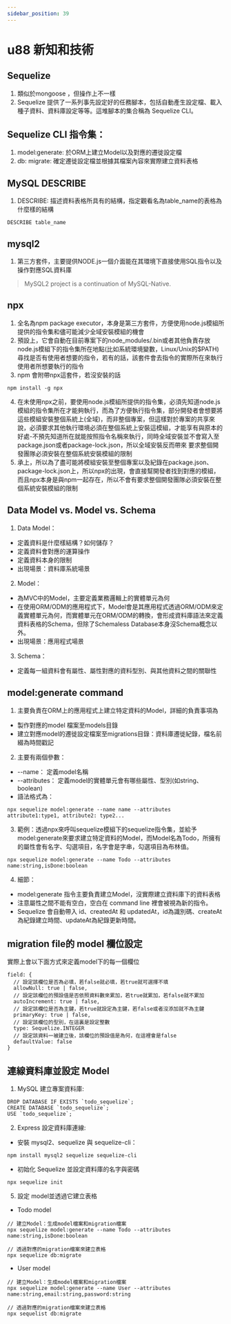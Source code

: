 ```yaml
---
sidebar_position: 39
---
```


# u88 新知和技術 



## Sequelize
1. 類似於mongoose ，但操作上不一樣
2. Sequelize 提供了一系列事先設定好的任務腳本，包括自動產生設定檔、載入種子資料、資料庫設定等等。這堆腳本的集合稱為 Sequelize CLI。


## Sequelize CLI 指令集：
1. model:generate: 於ORM上建立Model以及對應的遷徙設定檔
2. db: migrate: 確定遷徙設定檔並根據其檔案內容來實際建立資料表格


## MySQL DESCRIBE
1. DESCRIBE: 描述資料表格所具有的結構，指定觀看名為table_name的表格為什麼樣的結構
```
DESCRIBE table_name
```

## mysql2
1. 第三方套件，主要提供NODE.js一個介面能在其環境下直接使用SQL指令以及操作對應SQL資料庫
> MySQL2 project is a continuation of MySQL-Native.

## npx
1. 全名為npm package executor，本身是第三方套件，方便使用node.js模組所提供的指令集和儘可能減少全域安裝模組的機會
2. 預設上，它會自動在目前專案下的node_modules/.bin或者其他負責存放node.js模組下的指令集所在地點(比如系統環境變數，Linux/Unix的$PATH)尋找是否有使用者想要的指令，若有的話，該套件會去指令的實際所在來執行使用者所想要執行的指令
3. npm 會附帶npx這套件，若沒安裝的話
```
npm install -g npx
```
4. 在未使用npx之前，要使用node.js模組所提供的指令集，必須先知道node.js模組的指令集所在才能夠執行，而為了方便執行指令集，部分開發者會想要將這些模組安裝整個系統上(全域)，而非整個專案，但這樣對於專案的共享來說，必須要求其他執行環境必須在整個系統上安裝這模組，才能享有與原本的好處-不預先知道所在就能按照指令名稱來執行，同時全域安裝並不會寫入至package.json或者package-lock.json，所以全域安裝反而帶來 要求整個開發團隊必須安裝在整個系統安裝模組的限制
5. 承上，所以為了盡可能將模組安裝至整個專案以及紀錄在package.json、package-lock.json上，所以npx的出現，會直接幫開發者找到對應的模組，而且npx本身是與npm一起存在，所以不會有要求整個開發團隊必須安裝在整個系統安裝模組的限制







## Data Model vs. Model vs. Schema
1. Data Model：
  - 定義資料是什麼樣結構？如何儲存？
  - 定義資料會對應的運算操作
  - 定義資料本身的限制
  - 出現場景：資料庫系統場景
2. Model：
  - 為MVC中的Model，主要定義業務邏輯上的實體單元為何
  - 在使用ORM/ODM的應用程式下，Model會是其應用程式透過ORM/ODM來定義實體單元為何，而實體單元在ORM/ODM的轉換，會形成資料庫語法來定義資料表格的Schema，但除了Schemaless Database本身沒Schema概念以外。
  - 出現場景：應用程式場景
3. Schema：
  - 定義每一組資料會有屬性、屬性對應的資料型別、與其他資料之間的關聯性




## model:generate command
1. 主要負責在ORM上的應用程式上建立特定資料的Model，詳細的負責事項為
  - 製作對應的model 檔案至models目錄
  - 建立對應model的遷徙設定檔案至migrations目錄：資料庫遷徙紀錄，檔名前綴為時間戳記

2. 主要有兩個參數：
  - --name： 定義model名稱
  - --attributes： 定義model的實體單元會有哪些屬性、型別(如string、boolean)
  - 語法格式為：
  ```
  npx sequelize model:generate --name name --attributes attribute1:type1, attribute2: type2...
  ```

3. 範例：透過npx來呼叫sequelize模組下的sequelize指令集，並給予model:generate來要求建立特定資料的Model，而Model名為Todo，所擁有的屬性會有名字、勾選項目，名字會是字串，勾選項目為布林值。
```
npx sequelize model:generate --name Todo --attributes name:string,isDone:boolean
```
4. 細節：
  - model:generate 指令主要負責建立Model，沒實際建立資料庫下的資料表格
  - 注意屬性之間不能有空白，空白在 command line 裡會被視為新的指令。
  - Sequelize 會自動帶入 id、createdAt 和 updatedAt，id為識別碼、createAt為紀錄建立時間、updateAt為紀錄更新時間。

## migration file的 model 欄位設定
實際上會以下面方式來定義model下的每一個欄位
```
field: {
  // 設定該欄位是否為必填，若false就必填，若true就可選擇不填
  allowNull: true | false,
  // 設定該欄位的預設值是否依照資料數來累加，若true就累加，若false就不累加
  autoIncrement: true | false,
  // 設定該欄位是否為主鍵，若true就設定為主鍵，若false或者沒添加就不為主鍵
  primaryKey: true | false,
  // 設定該欄位的型別，在這裏是設定整數
  type: Sequelize.INTEGER
  // 設定該資料一被建立後，該欄位的預設值是為何，在這裡會是false
  defaultValue: false
}
```






## 連線資料庫並設定 Model 
1. MySQL 建立專案資料庫:
```
DROP DATABASE IF EXISTS `todo_sequelize`;
CREATE DATABASE `todo_sequelize`;
USE `todo_sequelize`;
```
2. Express 設定資料庫連線:
  - 安裝 mysql2、sequelize 與 sequelize-cli：
  ```
  npm install mysql2 sequelize sequelize-cli
  ```
  - 初始化 Sequelize 並設定資料庫的名字與密碼
  ```
  npx sequelize init
  ```
5. 設定 model並透過它建立表格
 - Todo model
 ```
 // 建立Model：生成model檔案和migration檔案
 npx sequelize model:generate --name Todo --attributes name:string,isDone:boolean

 // 透過對應的migration檔案來建立表格 
 npx sequelize db:migrate 
 ```
 - User model
```
// 建立Model：生成model檔案和migration檔案
npx sequelize model:generate --name User --attributes name:string,email:string,password:string

// 透過對應的migration檔案來建立表格
npx sequelist db:migrate
```
